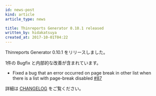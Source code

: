 ```yaml
---
id: news-post
kind: article
article_type: news

title: Thinreports Generator 0.10.1 released
written_by: hidakatsuya
created_at: 2017-10-01T04:22
---
```


Thinreports Generator 0.10.1 をリリースしました。

1件の Bugfix と内部的な改善が含まれています。

 * Fixed a bug that an error occurred on page break in other list when there is a list with page-break disabled [#87](https://github.com/thinreports/thinreports-generator/pull/87)

 詳細は [CHANGELOG](https://github.com/thinreports/thinreports-generator/blob/master/CHANGELOG.md#0101) をご覧ください。
